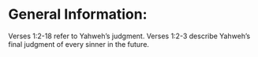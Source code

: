 # General Information:

Verses 1:2-18 refer to Yahweh’s judgment. Verses 1:2-3 describe Yahweh’s final judgment of every sinner in the future.